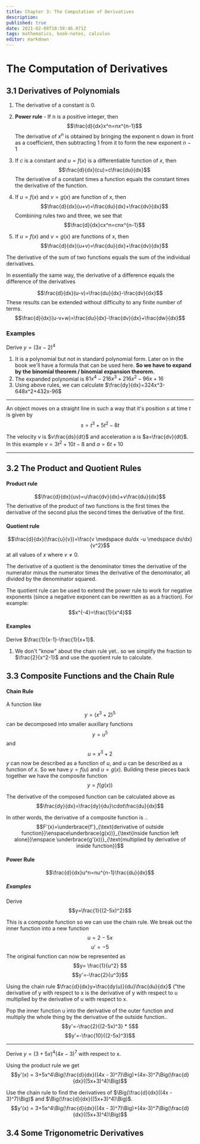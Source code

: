 ```yaml
---
title: Chapter 3: The Computation of Derivatives
description: 
published: true
date: 2021-02-08T18:58:46.071Z
tags: mathematics, book-notes, calculus
editor: markdown
---
```


# The Computation of Derivatives
## 3.1 Derivatives of Polynomials

1) The derivative of a constant is 0.
2) **Power rule** - If n is a positive integer, then 
$$\frac{d}{dx}x^n=nx^{n-1}$$
The derivative of $x^n$ is obtained by bringing the exponent n down in front as a coefficient, then subtracting $1$ from it to form the new exponent $n-1$
3) If $c$ is a constant and $u = f(x)$ is a differentiable function of $x$, then
$$\frac{d}{dx}(cu)=c\frac{du}{dx}$$
The derivative of a constant times a function equals the constant times the derivative of the function.
4) If $u=f(x)$ and $v=g(x)$ are function of x, then
$$\frac{d}{dx}(u+v)=\frac{du}{dx}+\frac{dv}{dx}$$
Combining rules two and three, we see that 
$$\frac{d}{dx}cx^n=cnx^{n-1}$$

4) If $u = f(x)$ and $v=g(x)$ are functions of x, then
$$\frac{d}{dx}(u+v)=\frac{du}{dx}+\frac{dv}{dx}$$

The derivative of the sum of two functions equals the sum of the individual derivatives. 

In essentially the same way, the derivative of a difference equals the difference of the derivatives

$$\frac{d}{dx}(u-v)=\frac{du}{dx}-\frac{dv}{dx}$$
These results can be extended without difficulty to any finite number of terms.
$$\frac{d}{dx}(u-v+w)=\frac{du}{dx}-\frac{dv}{dx}+\frac{dw}{dx}$$

### Examples
Derive $y=(3x-2)^4$
1) It is a polynomial but not in standard polynomial form. Later on in the book we'll have a formula that can be used here. **So we have to expand by the binomial theorem / binomial expansion theorem.**
2) The expanded polynomial is $81x^4-216x^3+216x^2-96x+16$
3) Using above rules, we can calculate
$\frac{dy}{dx}=324x^3-648x^2+432x-96$

---
An object moves on a straight line in such a way that it's position $s$ at time $t$ is given by 
$$s = t^3 +5t^2-8t$$

The velocity $v$ is $v\frac{ds}{dt}$ and acceleration a is $a=\frac{dv}{dt}$.
In this example $v=3t^2+10t-8$ and $a=6t+10$

---

## 3.2 The Product and Quotient Rules

#### Product rule
$$\frac{d}{dx}(uv)=u\frac{dv}{dx}+v\frac{du}{dx}$$
The derivative of the product of two functions is the first times the derivative of the second plus the second times the derivative of the first. 
#### Quotient rule
$$\frac{d}{dx}(\frac{u}{v})=\frac{v \medspace du/dx -u \medspace dv/dx}{v^2}$$
at all values of $x$ where $v \neq 0$.

The derivative of a quotient is the denominator times the derivative of the numerator minus the numerator times the derivative of the denominator, all divided by the denominator squared.

The quotient rule can be used to extend the power rule to work for negative exponents (since a negative exponent can be rewritten as as a fraction). For example: 
$$x^{-4}=\frac{1}{x^4}$$ 
#### Examples
Derive $\frac{1}{x-1}-\frac{1}{x+1}$.
1) We don't "know" about the chain rule yet.. so we simplify the fraction to $\frac{2}{x^2-1}$ and use the quotient rule to calculate.
## 3.3 Composite Functions and the Chain Rule 
#### Chain Rule
A function like 
$$y=(x^3+2)^5$$
can be decomposed into smaller auxillary functions 
$$y=u^5$$
and 
$$u=x^3+2$$
$y$ can now be described as a function of $u$, and $u$ can be described as a function of $x$.
So we have $y=f(u)$ and $u=g(x)$. Building these pieces back together we have the composite function 
$$y=f(g(x))$$

The derivative of the composed function can be calculated above as
$$\frac{dy}{dx}=\frac{dy}{du}\cdot\frac{du}{dx}$$ 

In other words, the derivative of a composite function is ..
$$F'(x)=\underbrace{f'}_{\text{derivative of outside function}}\enspace\underbrace{g(x))}_{\text{inside function left alone}}\enspace \underbrace{g'(x))}_{\text{multiplied by derivative of inside function}}$$
#### Power Rule
$$\frac{d}{dx}u^n=nu^{n-1}\frac{du}{dx}$$

##### Examples
Derive 
$$y=\frac{1}{(2-5x)^2}$$ 

This is a composite function so we can use the chain rule. We break out the inner function into a new function 
$$u=2-5x$$
$$u'=-5$$
The original function can now be represented as 
$$y= \frac{1}{u^2} $$
$$y'=-\frac{2}{u^3}$$



Using the chain rule $\frac{d}{dx}y=\frac{dy(u)}{du}\frac{du}{dx}$ ("the derivative of y with respect to x is the derivative of y with respect to u multiplied by the derivative of u with respect to x.

Pop the inner function u into the derivative of the outer function and multiply the whole thing by the derivative of the outside function..
$$y'=-\frac{2}{(2-5x)^3} * 5$$
$$y'=-\frac{10}{(2-5x)^3}$$


---
Derive $y=(3 + 5x)^4(4x-3)^7$ with respect to x. 

Using the product rule we get
$$y'(x) = 3+5x^4\Big(\frac{d}{dx}((4x - 3)^7)\Big)+(4x-3)^7\Big(\frac{d}{dx}((5x+3)^4)\Big)$$

Use the chain rule to find the derivatives of $\Big(\frac{d}{dx}((4x - 3)^7)\Big)$ and $\Big(\frac{d}{dx}((5x+3)^4)\Big)$. 
$$y'(x) = 3+5x^4\Big(\frac{d}{dx}((4x - 3)^7)\Big)+(4x-3)^7\Big(\frac{d}{dx}((5x+3)^4)\Big)$$
## 3.4 Some Trigonometric Derivatives
